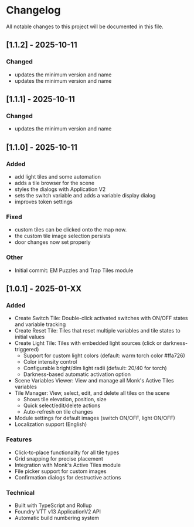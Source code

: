 # Changelog

All notable changes to this project will be documented in this file.

## [1.1.2] - 2025-10-11

### Changed
- updates the minimum version and name
- updates the minimum version and name


## [1.1.1] - 2025-10-11

### Changed
- updates the minimum version and name


## [1.1.0] - 2025-10-11

### Added
- add light tiles and some automation
- adds a tile browser for the scene
- styles the dialogs with Application V2
- sets the switch variable and adds a variable display dialog
- improves token settings

### Fixed
- custom tiles can be clicked onto the map now.
- the custom tile image selection persists
- door changes now set properly

### Other
- Initial commit: EM Puzzles and Trap Tiles module


## [1.0.1] - 2025-01-XX

### Added
- Create Switch Tile: Double-click activated switches with ON/OFF states and variable tracking
- Create Reset Tile: Tiles that reset multiple variables and tile states to initial values
- Create Light Tile: Tiles with embedded light sources (click or darkness-triggered)
  - Support for custom light colors (default: warm torch color #ffa726)
  - Color intensity control
  - Configurable bright/dim light radii (default: 20/40 for torch)
  - Darkness-based automatic activation option
- Scene Variables Viewer: View and manage all Monk's Active Tiles variables
- Tile Manager: View, select, edit, and delete all tiles on the scene
  - Shows tile elevation, position, size
  - Quick select/edit/delete actions
  - Auto-refresh on tile changes
- Module settings for default images (switch ON/OFF, light ON/OFF)
- Localization support (English)

### Features
- Click-to-place functionality for all tile types
- Grid snapping for precise placement
- Integration with Monk's Active Tiles module
- File picker support for custom images
- Confirmation dialogs for destructive actions

### Technical
- Built with TypeScript and Rollup
- Foundry VTT v13 ApplicationV2 API
- Automatic build numbering system
